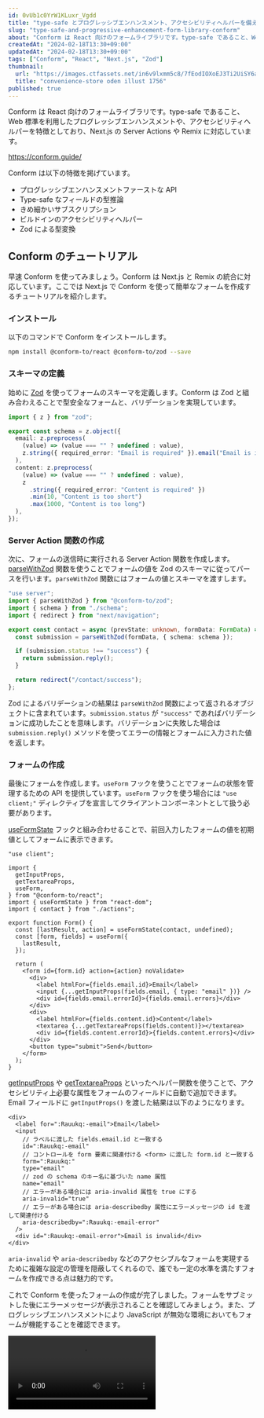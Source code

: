 ```yaml
---
id: 0vUb1c0YrW1KLuxr_Vgdd
title: "type-safe とプログレッシブエンハンスメント、アクセシビリティヘルパーを備えたフォームライブラリ Conform"
slug: "type-safe-and-progressive-enhancement-form-library-conform"
about: "Conform は React 向けのフォームライブラリです。type-safe であること、Web 標準を利用したプログレッシブエンハンスメントや、アクセシビリティヘルパーを特徴としており、Next.js の Server Actions や Remix に対応しています。"
createdAt: "2024-02-18T13:30+09:00"
updatedAt: "2024-02-18T13:30+09:00"
tags: ["Conform", "React", "Next.js", "Zod"]
thumbnail:
  url: "https://images.ctfassets.net/in6v9lxmm5c8/7fEodIOXoEJ3Ti2UiSY6ap/97dcd5566c9305ba07ef17ca47b89a19/convenience-store_oden_illust_1756.png"
  title: "convenience-store oden illust 1756"
published: true
---
```

Conform は React 向けのフォームライブラリです。type-safe であること、Web 標準を利用したプログレッシブエンハンスメントや、アクセシビリティヘルパーを特徴としており、Next.js の Server Actions や Remix に対応しています。

https://conform.guide/

Conform は以下の特徴を掲げています。

- プログレッシブエンハンスメントファーストな API
- Type-safe なフィールドの型推論
- きめ細かいサブスクリプション
- ビルドインのアクセシビリティヘルパー
- Zod による型変換

## Conform のチュートリアル

早速 Conform を使ってみましょう。Conform は Next.js と Remix の統合に対応しています。ここでは Next.js で Conform を使って簡単なフォームを作成するチュートリアルを紹介します。

### インストール

以下のコマンドで Conform をインストールします。

```bash
npm install @conform-to/react @conform-to/zod --save
```

### スキーマの定義

始めに [Zod](https://zod.dev/) を使ってフォームのスキーマを定義します。Conform は Zod と組み合わえることで型安全なフォームと、バリデーションを実現しています。

```ts:app/contact/schema.ts
import { z } from "zod";

export const schema = z.object({
  email: z.preprocess(
    (value) => (value === "" ? undefined : value),
    z.string({ required_error: "Email is required" }).email("Email is invalid")
  ),
  content: z.preprocess(
    (value) => (value === "" ? undefined : value),
    z
      .string({ required_error: "Content is required" })
      .min(10, "Content is too short")
      .max(1000, "Content is too long")
  ),
});
```

### Server Action 関数の作成

次に、フォームの送信時に実行される Server Action 関数を作成します。[parseWithZod](https://conform.guide/api/zod/parseWithZod) 関数を使うことでフォームの値を Zod のスキーマに従ってパースを行います。`parseWithZod` 関数にはフォームの値とスキーマを渡すします。

```ts:app/contact/actions.ts
"use server";
import { parseWithZod } from "@conform-to/zod";
import { schema } from "./schema";
import { redirect } from "next/navigation";

export const contact = async (prevState: unknown, formData: FormData) => {
  const submission = parseWithZod(formData, { schema: schema });

  if (submission.status !== "success") {
    return submission.reply();
  }

  return redirect("/contact/success");
};
```

Zod によるバリデーションの結果は `parseWithZod` 関数によって返されるオブジェクトに含まれています。`submission.status` が `"success"` であればバリデーションに成功したことを意味します。バリデーションに失敗した場合は `submission.reply()` メソッドを使ってエラーの情報とフォームに入力された値を返します。

### フォームの作成

最後にフォームを作成します。`useForm` フックを使うことでフォームの状態を管理するための API を提供しています。`useForm` フックを使う場合には `"use client;"` ディレクティブを宣言してクライアントコンポーネントとして扱う必要があります。

[useFormState](https://ja.react.dev/reference/react-dom/hooks/useFormState) フックと組み合わせることで、前回入力したフォームの値を初期値としてフォームに表示できます。

```tsx:app/contact/Form.tsx
"use client";

import {
  getInputProps,
  getTextareaProps,
  useForm,
} from "@conform-to/react";
import { useFormState } from "react-dom";
import { contact } from "./actions";

export function Form() {
  const [lastResult, action] = useFormState(contact, undefined);
  const [form, fields] = useForm({
    lastResult,
  });

  return (
    <form id={form.id} action={action} noValidate>
      <div>
        <label htmlFor={fields.email.id}>Email</label>
        <input {...getInputProps(fields.email, { type: "email" })} />
        <div id={fields.email.errorId}>{fields.email.errors}</div>
      </div>
      <div>
        <label htmlFor={fields.content.id}>Content</label>
        <textarea {...getTextareaProps(fields.content)}></textarea>
        <div id={fields.content.errorId}>{fields.content.errors}</div>
      </div>
      <button type="submit">Send</button>
    </form>
  );
}
```

[getInputProps](https://conform.guide/api/react/getInputProps) や [getTextareaProps](https://conform.guide/api/react/getTextareaProps) といったヘルパー関数を使うことで、アクセシビリティ上必要な属性をフォームのフィールドに自動で追加できます。Email フィールドに `getInputProps()` を渡した結果は以下のようになります。

```tsx
<div>
  <label for=":Rauukq:-email">Email</label>
  <input
    // ラベルに渡した fields.email.id と一致する
    id=":Rauukq:-email"
    // コントロールを form 要素に関連付ける <form> に渡した form.id と一致する
    form=":Rauukq:"
    type="email"
    // zod の schema のキー名に基づいた name 属性
    name="email"
    // エラーがある場合には aria-invalid 属性を true にする
    aria-invalid="true"
    // エラーがある場合には aria-describedby 属性にエラーメッセージの id を渡して関連付ける
    aria-describedby=":Rauukq:-email-error"
  />
  <div id=":Rauukq:-email-error">Email is invalid</div>
</div>
```

`aria-invalid` や `aria-describedby` などのアクセシブルなフォームを実現するために複雑な設定の管理を隠蔽してくれるので、誰でも一定の水準を満たすフォームを作成できる点は魅力的です。

これで Conform を使ったフォームの作成が完了しました。フォームをサブミットした後にエラーメッセージが表示されることを確認してみましょう。また、プログレッシブエンハンスメントにより JavaScript が無効な環境においてもフォームが機能することを確認できます。

<video src="https://videos.ctfassets.net/in6v9lxmm5c8/75wUOJf3kCQSmZD1jQBQ2u/4a21068df8c8eaef7fa8de938790113e/_____2024-02-18_15.31.17.mov" controls>

### バリデーションのタイミングをコントロールする

デフォルトでバリデーションはフォームがサブミットされた後にサーバーサイドで実行されます。フォームからフォーカスが外れたタイミングなど、より早いタイミングでバリデーションを実行したい場合もあるでしょう。その場合には `useForm` フックの `shouldValidate` と `shouldRevalidate` オプションを使うことでバリデーションのタイミングをコントロールできます。

```tsx:app/contact/Form.tsx {5-6}
export function Form() {
  const [lastResult, action] = useFormState(contact, undefined);
  const [form, fields] = useForm({
    lastResult,
    // ユーザーのフォーカスが離れたいタイミングで初めてバリデーションを実行する
    shouldValidate: "onBlur",
    // ユーザーの入力が変更されたタイミングでバリデーションを再実行する
    shouldRevalidate: "onInput",
  });
```

なお、バリデーションの実行タイミングを `onSubmit` 以外のタイミングに設定した場合でも、`onSubmit` でフォームをサブミットした際にはバリデーションが実行されるためプログレッシブエンハンスメントが損なわれることはありません。

`shouldValidate` と `shouldRevalidate` は**サーバーサイド**でバリデーションが実行されます。つまり、`onInput` でバリデーションが実行される場合には、ユーザーがタイプするたびにサーバーサイドにリクエストを送信して結果を待つことになります。Devtools のネットワークタブを見ると、フォームの入力が変更されるたびにリクエストが送信されていることが確認できます。

<video src="https://videos.ctfassets.net/in6v9lxmm5c8/4DPwviJLiQDfUzf75zBqBz/c9a1ccf59075d1a4533d4e5bd9996306/_____2024-02-18_16.15.57.mov" controls></video>

### クライアントでバリデーションを実行する

理にかなっています。しかし、今回の例のように簡単なバリデーションであればクライアントサイドでバリデーションを実行することで、より早いフィードバックを返すことができます。また、React + Vite のようにサーバーを持たない SPA として開発している場合には、サーバーサイドでバリデーションを実行することができないため、クライアントでバリデーションを実行する必要があります。

クライアントでバリデーションを実行させるためには、`useForm` フックが返す `form.onSubmit` ハンドラーを `<form>` にわたす必要があります。また、クライアントのバリデーションは `useForm` のオプションである `onValidate` メソッド内で実行されます。このメソッド内で、サーバーサイドの処理と同じように `parseWithZod` 関数を使ってバリデーションを実行します。

```tsx:app/contact/Form.tsx {7-9, 15}
export function Form() {
  const [lastResult, action] = useFormState(contact, undefined);
  const [form, fields] = useForm({
    lastResult,
    shouldValidate: "onBlur",
    shouldRevalidate: "onInput",
    onValidate({ formData }) {
      return parseWithZod(formData, { schema: schema });
    },
  });

  return (
    <form
      id={form.id}
      onSubmit={form.onSubmit}
      action={action}
      noValidate
    >
```

`obSubmit` ハンドラーを使用している場合には、クライアントでバリデーションが満たされない限りフォームがサブミットされることはありまえん。

## まとめ

- Next.js や Remix のような Web 標準に従って構築されたフォームを使うフレームワークと組み合わせて使用することを前提として作られており、プログレッシブエンハンスメントやアクセシビリティの観点で優れたフォームライブラリ
- `getInputProps` や `getTextareaProps` といったヘルパー関数を使うことで、アクセシビリティ上必要な属性をフォームのフィールドに自動で追加できる
- Zod と組み合わせることで、型安全なフォームとバリデーションを実現している
- サーバーサイドでのバリデーションの実行タイミングをコントロールすることができるため、より柔軟なフォームの作成が可能

## 参考

- [Conform](https://conform.guide/)

